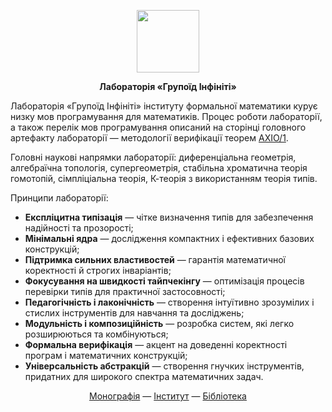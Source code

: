 <p align="center">
<picture>
<source media="(prefers-color-scheme: dark)" srcset="https://avatars.githubusercontent.com/u/17128096?s=400&u=66a63d4cdd9625b2b4b37d724cc00fe6401e5bd8&v=4">
<img src="https://avatars.githubusercontent.com/u/17128096?s=400&u=66a63d4cdd9625b2b4b37d724cc00fe6401e5bd8&v=4" width=100 lt="N2O.DEV">
</picture>
</p>

<p align="center"><strong>Лабораторія «Групоїд Інфініті»</strong></p>

<p>Лабораторія «Групоїд Інфініті»</strong> інституту формальної математики курує низку мов програмування для математиків.
   Процес роботи лабораторії, а також перелік мов програмування описаний на сторінці головного артефакту лабораторії &mdash; методології
   верифікації теорем <a href="https://axio.groupoid.space">AXIO/1</a>.</p>

<p>Головні наукові напрямки лабораторії: диференціальна геометрія, алгебраїчна топологія, супергеометрія,
   стабільна хроматична теорія гомотопій, сімпліціальна теорія, К-теорія з використанням теорія типів.</p>

<p>Принципи лабораторії:</p>

<ul><li><b>Експліцитна типізація</b> — чітке визначення типів для забезпечення надійності та прозорості;</li>
    <li><b>Мінімальні ядра</b> — дослідження компактних і ефективних базових конструкцій;</li>
    <li><b>Підтримка сильних властивостей</b> — гарантія математичної коректності й строгих інваріантів;</li>
    <li><b>Фокусування на швидкості тайпчекінгу</b> — оптимізація процесів перевірки типів для практичної застосовності;</li>
    <li><b>Педагогічність і лаконічність</b> — створення інтуїтивно зрозумілих і стислих інструментів для навчання та досліджень;</li>
    <li><b>Модульність і композиційність</b> — розробка систем, які легко розширюються та комбінуються;</li>
    <li><b>Формальна верифікація</b> — акцент на доведенні коректності програм і математичних конструкцій;</li>
    <li><b>Універсальність абстракцій</b> — створення гнучких інструментів, придатних для широкого спектра математичних задач.</li>
</ul>

<p align="center">
<a href="https://axio.groupoid.space/">Монографія</a> —
<a href="https://groupoid.space/institute/index.htm">Інститут</a> —
<a href="https://anders.groupoid.space/lib/">Бібліотека</a>
</p>

